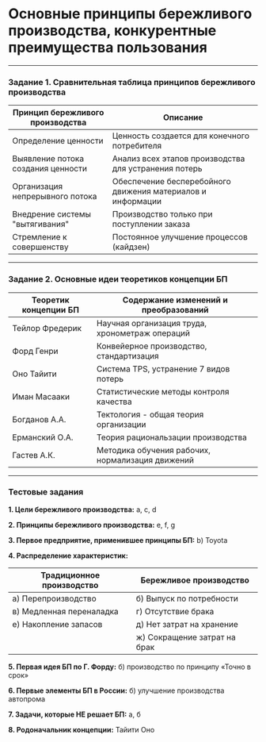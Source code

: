 # Основные принципы бережливого производства, конкурентные преимущества пользования

---
### Задание 1. Сравнительная таблица принципов бережливого производства

| Принцип бережливого производства   | Описание                                                    |
| ---------------------------------- | ----------------------------------------------------------- |
| Определение ценности               | Ценность создается для конечного потребителя                |
| Выявление потока создания ценности | Анализ всех этапов производства для устранения потерь       |
| Организация непрерывного потока    | Обеспечение бесперебойного движения материалов и информации |
| Внедрение системы "вытягивания"    | Производство только при поступлении заказа                  |
| Стремление к совершенству          | Постоянное улучшение процессов (кайдзен)                    |

---
### Задание 2. Основные идеи теоретиков концепции БП

| Теоретик концепции БП | Содержание изменений и преобразований |
|----------------------|----------------------------------------|
| Тейлор Фредерик | Научная организация труда, хронометраж операций |
| Форд Генри | Конвейерное производство, стандартизация |
| Оно Тайити | Система TPS, устранение 7 видов потерь |
| Иман Масааки | Статистические методы контроля качества |
| Богданов А.А. | Тектология - общая теория организации |
| Ерманский О.А. | Теория рациональзации производства |
| Гастев А.К. | Методика обучения рабочих, нормализация движений |

---
### Тестовые задания


**1. Цели бережливого производства:** a, c, d

**2. Принципы бережливого производства:** e, f, g

**3. Первое предприятие, применившее принципы БП:** b) Toyota

**4. Распределение характеристик:**

| Традиционное производство | Бережливое производство |
|---------------------------|-------------------------|
| a) Перепроизводство | б) Выпуск по потребности |
| в) Медленная переналадка | г) Отсутствие брака |
| е) Накопление запасов | д) Нет затрат на хранение |
| | ж) Сокращение затрат на брак |

**5. Первая идея БП по Г. Форду:** б) производство по принципу «Точно в срок»

**6. Первые элементы БП в России:** б) улучшение производства автопрома

**7. Задачи, которые НЕ решает БП:** a, б

**8. Родоначальник концепции:** Тайити Оно